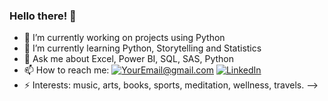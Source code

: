### Hello there! 👋

- 🔭 I’m currently working on projects using Python
- 🌱 I’m currently learning Python, Storytelling and Statistics 
- 💬 Ask me about Excel, Power BI, SQL, SAS, Python
- 📫 How to reach me: 
<a href="mailto:rockigo@gmail.com">![YourEmail@gmail.com](https://img.shields.io/badge/Gmail-D14836?style=for-the-badge&logo=gmail&logoColor=white)</a>
<a href="<www.linkedin.com/in/rodrigohigashi>">![LinkedIn](https://img.shields.io/badge/LinkedIn-0077B5?style=for-the-badge&logo=linkedin&logoColor=white)</a>
- ⚡ Interests: music, arts, books, sports, meditation, wellness, travels.
-->

